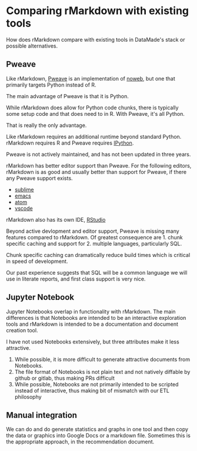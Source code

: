 # Comparing rMarkdown with existing tools

How does rMarkdown compare with existing tools in DataMade's stack or possible alternatives.

## Pweave

Like rMarkdown, [Pweave](http://mpastell.com/pweave/) is an implementation of [noweb](https://en.wikipedia.org/wiki/Noweb), but one that primarily targets Python instead of R.

The main advantage of Pweave is that it is Python. 

While rMarkdown does allow for Python code chunks, there is typically some setup code and that does need to in R. With Pweave, it's all Python.

That is really the only advantage.

Like rMarkdown requires an additional runtime beyond standard Python. rMarkdown requires R and Pweave requires
[IPython](https://ipython.org/).

Pweave is not actively maintained, and has not been updated
in three years.

rMarkdown has better editor support than Pweave. For the following editors, rMarkdown is as good and usually better
than support for Pweave, if there any Pweave support exists.

* [sublime](https://packagecontrol.io/packages/knitr)
* [emacs](https://ess.r-project.org/)
* [atom](http://www.goring.org/resources/atom_and_r.html)
* [vscode](https://marketplace.visualstudio.com/items?itemName=Ikuyadeu.r)

rMarkdown also has its own IDE, [RStudio](https://rstudio.com/)

Beyond active devlopment and editor support, Pweave is missing many features compared to rMarkdown. Of greatest consequence are 1. chunk specific caching and support for 2. multiple languages, particularly SQL.

Chunk specific caching can dramatically reduce build times which is critical in speed of development.

Our past experience suggests that SQL will be a common language we will use in literate reports, and first class
support is very nice.

## Jupyter Notebook

Jupyter Notebooks overlap in functionality with rMarkdown. The main differences is that Notebooks are intended to be
an interactive exploration tools and rMarkdown is intended to be a documentation and document creation tool. 

I have not used Notebooks extensively, but three attributes
make it less attractive.

1. While possible, it is more difficult to generate attractive documents from Notebooks.
2. The file format of Notebooks is not plain text and not natively diffable by github or gitlab, thus making PRs difficult
3. While possible, Notebooks are not primarily intended to
be scripted instead of interactive, thus making bit of mismatch with our ETL philosophy

## Manual integration

We can do and do generate statistics and graphs in one tool and then copy the data or graphics into Google Docs or a markdown file. Sometimes this is the appropriate approach, in
the recommendation document.